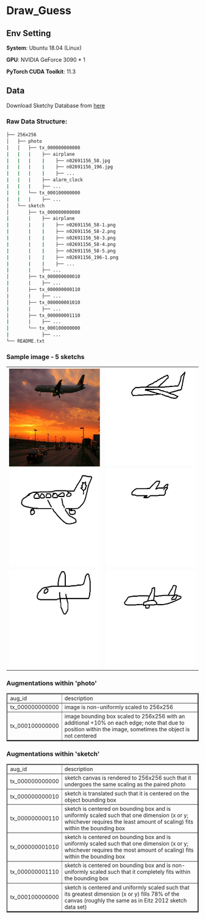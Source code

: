 # Draw_Guess

## Env Setting
**System**: Ubuntu 18.04 (Linux)

**GPU**: NVIDIA GeForce 3090 * 1

**PyTorch CUDA Toolkit**: 11.3
 



## Data

Download Sketchy Database from [here](https://sketchy.eye.gatech.edu/)


### Raw Data Structure:

```bash
├── 256x256
│   ├── photo
│   │   ├── tx_000000000000
|   |   |    ├── airplane
|   |   |    |    ├── n02691156_58.jpg
|   |   |    |    ├── n02691156_196.jpg
|   |   |    |    ├── ...
|   |   |    ├── alarm_clock
|   |   |    ├── ...
|   |   └── tx_000100000000
|   |   |    ├── ...
│   └── sketch
│       ├── tx_000000000000
|       |    ├── airplane
|       |    |    ├── n02691156_58-1.png
|       |    |    ├── n02691156_58-2.png
|       |    |    ├── n02691156_58-3.png
|       |    |    ├── n02691156_58-4.png
|       |    |    ├── n02691156_58-5.png
|       |    |    ├── n02691156_196-1.png
|       |    |    ├── ...
|       |    ├── ...
│       ├── tx_000000000010
|       |    ├── ...
│       ├── tx_000000000110
|       |    ├── ...
│       ├── tx_000000001010
|       |    ├── ...
│       ├── tx_000000001110
|       |    ├── ...
│       └── tx_000100000000
|            ├── ...
└── README.txt
```

### Sample image - 5 sketchs
<table>
  <tr>
    <td> <img src="demo/n02691156_58.jpg"  alt="1" width = 256px height = 256px align="center"></td>
    <td> <img src="demo/n02691156_58-1.png"  alt="2" width = 256px height = 256px ></td>
   </tr> 
   <tr>
    <td><img src="demo/n02691156_58-2.png" alt="3" width = 256px height = 256px></td>
      <td><img src="demo/n02691156_58-3.png" alt="4" width = 256px height = 256px></td>
    </tr>
    <tr>
      <td><img src="demo/n02691156_58-4.png" alt="5" width = 256px height = 256px>
      <td><img src="demo/n02691156_58-5.png" align="right" alt="6" width = 256px height = 256px>
  
  </tr>
</table>

### Augmentations within 'photo'
<table border="2">
    <tr>
        <td> aug_id </td>
        <td> description </td>
    </tr>
    <tr>
        <td> tx_000000000000 </td>
        <td> image is non-uniformly scaled to 256x256 </td>
    </tr>
    <tr>
        <td> tx_000100000000 </td> 
        <td> image bounding box scaled to 256x256 with
                      an additional +10% on each edge; note 
                      that due to position within the image,
                      sometimes the object is not centered </td>
    </tr>
</table>

### Augmentations within 'sketch'
<table border="2">
    <tr>
        <td> aug_id </td>
        <td> description </td>
    </tr>
    <tr>
        <td> tx_000000000000 </td>
        <td> sketch canvas is rendered to 256x256
                      such that it undergoes the same
                      scaling as the paired photo </td>
    </tr>
    <tr>
        <td> tx_000000000010 </td> 
        <td> sketch is translated such that it is 
                      centered on the object bounding box </td>
    </tr>
    <tr>
        <td> tx_000000000110 </td> 
        <td> sketch is centered on bounding box and
                      is uniformly scaled such that one dimension
                      (x or y; whichever requires the least amount
                      of scaling) fits within the bounding box </td>
    </tr>
    <tr>
        <td> tx_000000001010 </td> 
        <td> sketch is centered on bounding box and
                      is uniformly scaled such that one dimension
                      (x or y; whichever requires the most amount
                      of scaling) fits within the bounding box </td>
    </tr>
    <tr>
        <td> tx_000000001110 </td> 
        <td> sketch is centered on bounding box and
                      is non-uniformly scaled such that it 
                      completely fits within the bounding box </td>
    </tr>
    <tr>
        <td> tx_000100000000 </td> 
        <td> sketch is centered and uniformly scaled 
                      such that its greatest dimension (x or y) 
                      fills 78% of the canvas (roughly the same
                      as in Eitz 2012 sketch data set) </td>
    </tr>

</table>
